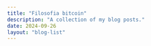 ```yaml
---
title: "Filosofia bitcoin"
description: "A collection of my blog posts."
date: 2024-09-26
layout: "blog-list"
---
```

